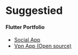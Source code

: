 # Suggestied
#### Flutter Portfolio
+ [Social App](./portfolio/social_app/README.md)
+ [Vpn App (Open source)](https://github.com/suggestied/Flutter_VPN_APP_design/blob/main/README.mdd)
